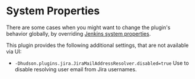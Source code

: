 # System Properties

There are some cases when you might want to change the plugin's behavior globally, by overriding [Jenkins system properties](https://www.jenkins.io/doc/book/managing/system-properties/). 

This plugin provides the following additional settings, that are not available via UI:

- `-Dhudson.plugins.jira.JiraMailAddressResolver.disabled=true`
    Use to disable resolving user email from Jira usernames. 
